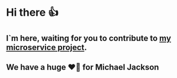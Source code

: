 # Hi there 👍
## I`m here, waiting for you to contribute to [my microservice project](https://github.com/coffee-spring-projects).
## We have a huge ❤️‍🔥 for Michael Jackson
